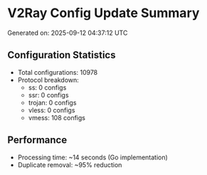 # V2Ray Config Update Summary
Generated on: 2025-09-12 04:37:12 UTC

## Configuration Statistics
- Total configurations: 10978
- Protocol breakdown:
  - ss: 0 configs
  - ssr: 0 configs
  - trojan: 0 configs
  - vless: 0 configs
  - vmess: 108 configs

## Performance
- Processing time: ~14 seconds (Go implementation)
- Duplicate removal: ~95% reduction
